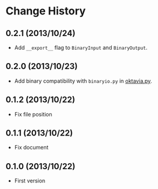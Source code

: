 Change History
=================

## 0.2.1 (2013/10/24)

* Add `__export__` flag to `BinaryInput` and `BinaryOutput`.

## 0.2.0 (2013/10/23)

* Add binary compatibility with `binaryio.py` in [oktavia.py](https://github.com/shibukawa/oktavia.py).

## 0.1.2 (2013/10/22)

* Fix file position

## 0.1.1 (2013/10/22)

* Fix document

## 0.1.0 (2013/10/22)

* First version

